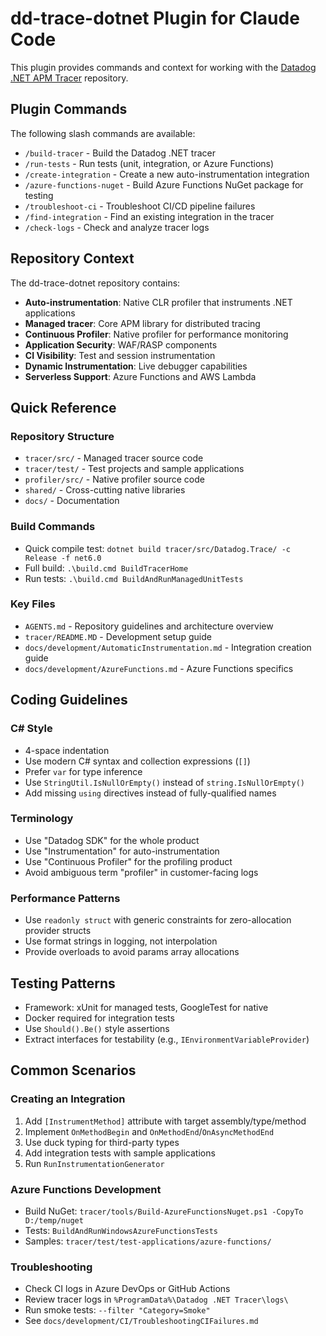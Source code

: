 # dd-trace-dotnet Plugin for Claude Code

This plugin provides commands and context for working with the [Datadog .NET APM Tracer](https://github.com/DataDog/dd-trace-dotnet) repository.

## Plugin Commands

The following slash commands are available:

- `/build-tracer` - Build the Datadog .NET tracer
- `/run-tests` - Run tests (unit, integration, or Azure Functions)
- `/create-integration` - Create a new auto-instrumentation integration
- `/azure-functions-nuget` - Build Azure Functions NuGet package for testing
- `/troubleshoot-ci` - Troubleshoot CI/CD pipeline failures
- `/find-integration` - Find an existing integration in the tracer
- `/check-logs` - Check and analyze tracer logs

## Repository Context

The dd-trace-dotnet repository contains:

- **Auto-instrumentation**: Native CLR profiler that instruments .NET applications
- **Managed tracer**: Core APM library for distributed tracing
- **Continuous Profiler**: Native profiler for performance monitoring
- **Application Security**: WAF/RASP components
- **CI Visibility**: Test and session instrumentation
- **Dynamic Instrumentation**: Live debugger capabilities
- **Serverless Support**: Azure Functions and AWS Lambda

## Quick Reference

### Repository Structure
- `tracer/src/` - Managed tracer source code
- `tracer/test/` - Test projects and sample applications
- `profiler/src/` - Native profiler source code
- `shared/` - Cross-cutting native libraries
- `docs/` - Documentation

### Build Commands
- Quick compile test: `dotnet build tracer/src/Datadog.Trace/ -c Release -f net6.0`
- Full build: `.\build.cmd BuildTracerHome`
- Run tests: `.\build.cmd BuildAndRunManagedUnitTests`

### Key Files
- `AGENTS.md` - Repository guidelines and architecture overview
- `tracer/README.MD` - Development setup guide
- `docs/development/AutomaticInstrumentation.md` - Integration creation guide
- `docs/development/AzureFunctions.md` - Azure Functions specifics

## Coding Guidelines

### C# Style
- 4-space indentation
- Use modern C# syntax and collection expressions (`[]`)
- Prefer `var` for type inference
- Use `StringUtil.IsNullOrEmpty()` instead of `string.IsNullOrEmpty()`
- Add missing `using` directives instead of fully-qualified names

### Terminology
- Use "Datadog SDK" for the whole product
- Use "Instrumentation" for auto-instrumentation
- Use "Continuous Profiler" for the profiling product
- Avoid ambiguous term "profiler" in customer-facing logs

### Performance Patterns
- Use `readonly struct` with generic constraints for zero-allocation provider structs
- Use format strings in logging, not interpolation
- Provide overloads to avoid params array allocations

## Testing Patterns

- Framework: xUnit for managed tests, GoogleTest for native
- Docker required for integration tests
- Use `Should().Be()` style assertions
- Extract interfaces for testability (e.g., `IEnvironmentVariableProvider`)

## Common Scenarios

### Creating an Integration
1. Add `[InstrumentMethod]` attribute with target assembly/type/method
2. Implement `OnMethodBegin` and `OnMethodEnd`/`OnAsyncMethodEnd`
3. Use duck typing for third-party types
4. Add integration tests with sample applications
5. Run `RunInstrumentationGenerator`

### Azure Functions Development
- Build NuGet: `tracer/tools/Build-AzureFunctionsNuget.ps1 -CopyTo D:/temp/nuget`
- Tests: `BuildAndRunWindowsAzureFunctionsTests`
- Samples: `tracer/test/test-applications/azure-functions/`

### Troubleshooting
- Check CI logs in Azure DevOps or GitHub Actions
- Review tracer logs in `%ProgramData%\Datadog .NET Tracer\logs\`
- Run smoke tests: `--filter "Category=Smoke"`
- See `docs/development/CI/TroubleshootingCIFailures.md`
